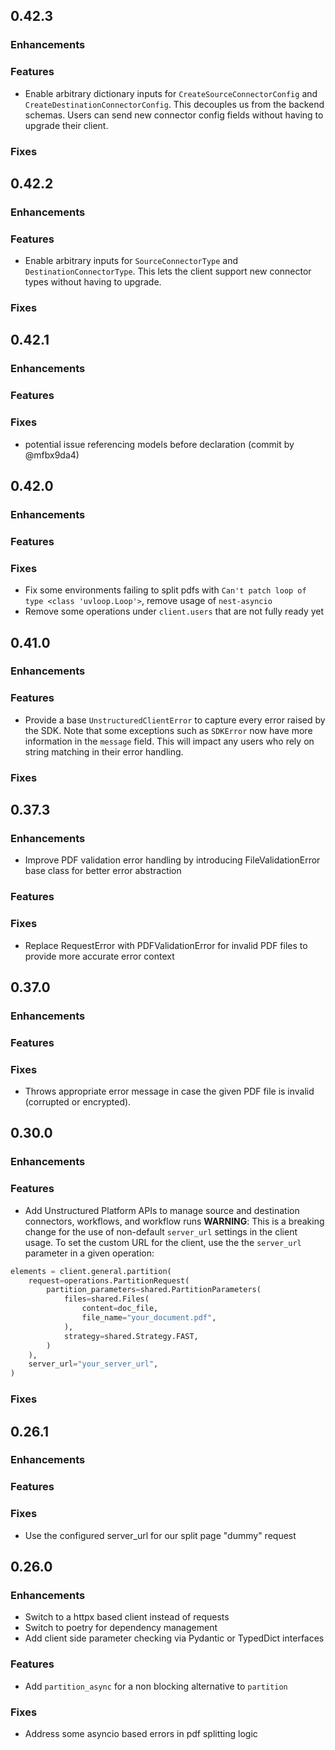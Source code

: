 ## 0.42.3

### Enhancements

### Features
* Enable arbitrary dictionary inputs for `CreateSourceConnectorConfig` and `CreateDestinationConnectorConfig`. This decouples us from the backend schemas. Users can send new connector config fields without having to upgrade their client.

### Fixes

## 0.42.2

### Enhancements

### Features
* Enable arbitrary inputs for `SourceConnectorType` and `DestinationConnectorType`. This lets the client support new connector types without having to upgrade.

### Fixes

## 0.42.1

### Enhancements

### Features

### Fixes
* potential issue referencing models before declaration (commit by @mfbx9da4)

## 0.42.0

### Enhancements

### Features

### Fixes
* Fix some environments failing to split pdfs with `Can't patch loop of type <class 'uvloop.Loop'>`, remove usage of `nest-asyncio`
* Remove some operations under `client.users` that are not fully ready yet

## 0.41.0

### Enhancements

### Features
* Provide a base `UnstructuredClientError` to capture every error raised by the SDK. Note that some exceptions such as `SDKError` now have more information in the `message` field. This will impact any users who rely on string matching in their error handling.

### Fixes

## 0.37.3

### Enhancements
* Improve PDF validation error handling by introducing FileValidationError base class for better error abstraction

### Features

### Fixes
* Replace RequestError with PDFValidationError for invalid PDF files to provide more accurate error context

## 0.37.0

### Enhancements

### Features

### Fixes
* Throws appropriate error message in case the given PDF file is invalid (corrupted or encrypted).

## 0.30.0

### Enhancements

### Features
* Add Unstructured Platform APIs to manage source and destination connectors, workflows, and workflow runs
__WARNING__: This is a breaking change for the use of non-default `server_url` settings in the client usage.
To set the custom URL for the client, use the the `server_url` parameter in a given operation:
```python
elements = client.general.partition(
    request=operations.PartitionRequest(
        partition_parameters=shared.PartitionParameters(
            files=shared.Files(
                content=doc_file,
                file_name="your_document.pdf",
            ),
            strategy=shared.Strategy.FAST,
        )
    ),
    server_url="your_server_url",
)
```

### Fixes

## 0.26.1

### Enhancements

### Features

### Fixes
* Use the configured server_url for our split page "dummy" request

## 0.26.0

### Enhancements
* Switch to a httpx based client instead of requests
* Switch to poetry for dependency management
* Add client side parameter checking via Pydantic or TypedDict interfaces

### Features
* Add `partition_async` for a non blocking alternative to `partition`

### Fixes
* Address some asyncio based errors in pdf splitting logic
